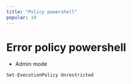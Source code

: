 ```yaml
---
title: "Policy powershell"
popular: 10
---
```


# Error policy powershell

- Admin mode

```
Set-ExecutionPolicy Unrestricted
```
